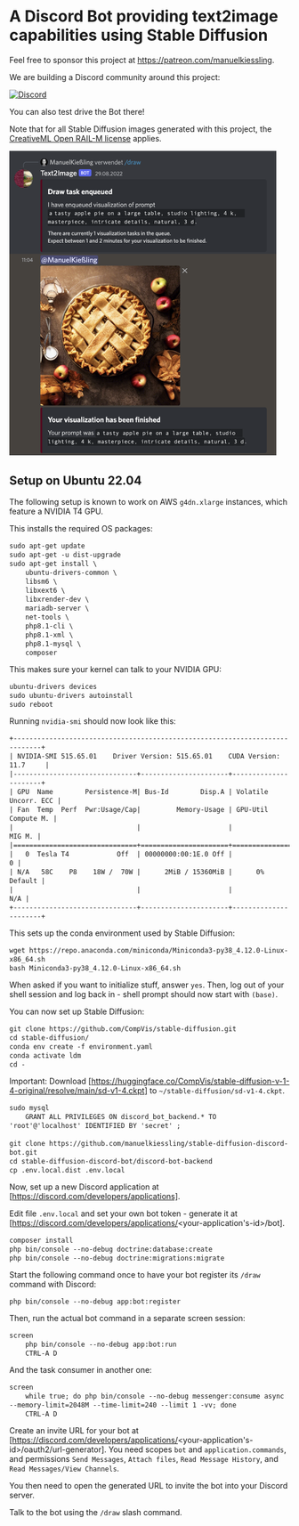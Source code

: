 # A Discord Bot providing text2image capabilities using Stable Diffusion

Feel free to sponsor this project at https://patreon.com/manuelkiessling.

We are building a Discord community around this project:

[![Discord](https://badgen.net/badge/icon/discord?icon=discord&label)](https://discord.gg/nsfeutx35z)

You can also test drive the Bot there!

Note that for all Stable Diffusion images generated with this project, the [CreativeML Open RAIL-M license](https://github.com/CompVis/stable-diffusion/blob/main/LICENSE) applies.

<img alt="A Discord session with a message exchange between a user and the Stable Diffusion Discord Bot" src="https://github.com/manuelkiessling/stable-diffusion-discord-bot/raw/main/github-assets/screenshot.png?raw=true" width="480">

## Setup on Ubuntu 22.04

The following setup is known to work on AWS `g4dn.xlarge` instances, which feature a NVIDIA T4 GPU.

This installs the required OS packages:

    sudo apt-get update
    sudo apt-get -u dist-upgrade
    sudo apt-get install \
        ubuntu-drivers-common \
        libsm6 \
        libxext6 \
        libxrender-dev \
        mariadb-server \
        net-tools \
        php8.1-cli \
        php8.1-xml \
        php8.1-mysql \
        composer

This makes sure your kernel can talk to your NVIDIA GPU:

    ubuntu-drivers devices
    sudo ubuntu-drivers autoinstall
    sudo reboot

Running `nvidia-smi` should now look like this:

    +-----------------------------------------------------------------------------+
    | NVIDIA-SMI 515.65.01    Driver Version: 515.65.01    CUDA Version: 11.7     |
    |-------------------------------+----------------------+----------------------+
    | GPU  Name        Persistence-M| Bus-Id        Disp.A | Volatile Uncorr. ECC |
    | Fan  Temp  Perf  Pwr:Usage/Cap|         Memory-Usage | GPU-Util  Compute M. |
    |                               |                      |               MIG M. |
    |===============================+======================+======================|
    |   0  Tesla T4            Off  | 00000000:00:1E.0 Off |                    0 |
    | N/A   58C    P8    18W /  70W |      2MiB / 15360MiB |      0%      Default |
    |                               |                      |                  N/A |
    +-------------------------------+----------------------+----------------------+

This sets up the conda environment used by Stable Diffusion:

    wget https://repo.anaconda.com/miniconda/Miniconda3-py38_4.12.0-Linux-x86_64.sh
    bash Miniconda3-py38_4.12.0-Linux-x86_64.sh

When asked if you want to initialize stuff, answer `yes`.
Then, log out of your shell session and log back in - shell prompt should now start with `(base)`.

You can now set up Stable Diffusion:

    git clone https://github.com/CompVis/stable-diffusion.git
    cd stable-diffusion/
    conda env create -f environment.yaml
    conda activate ldm
    cd -

Important: Download [https://huggingface.co/CompVis/stable-diffusion-v-1-4-original/resolve/main/sd-v1-4.ckpt] to `~/stable-diffusion/sd-v1-4.ckpt`.

    sudo mysql
        GRANT ALL PRIVILEGES ON discord_bot_backend.* TO 'root'@'localhost' IDENTIFIED BY 'secret' ;

    git clone https://github.com/manuelkiessling/stable-diffusion-discord-bot.git
    cd stable-diffusion-discord-bot/discord-bot-backend
    cp .env.local.dist .env.local

Now, set up a new Discord application at [https://discord.com/developers/applications].

Edit file `.env.local` and set your own bot token - generate it at [https://discord.com/developers/applications/<your-application's-id>/bot].

    composer install
    php bin/console --no-debug doctrine:database:create
    php bin/console --no-debug doctrine:migrations:migrate

Start the following command once to have your bot register its `/draw` command with Discord:

    php bin/console --no-debug app:bot:register

Then, run the actual bot command in a separate screen session:

    screen
        php bin/console --no-debug app:bot:run
        CTRL-A D

And the task consumer in another one:

    screen
        while true; do php bin/console --no-debug messenger:consume async --memory-limit=2048M --time-limit=240 --limit 1 -vv; done
        CTRL-A D

Create an invite URL for your bot at [https://discord.com/developers/applications/<your-application's-id>/oauth2/url-generator]. You need scopes `bot` and `application.commands`, and permissions `Send Messages`, `Attach files`, `Read Message History`, and `Read Messages/View Channels`.

You then need to open the generated URL to invite the bot into your Discord server.

Talk to the bot using the `/draw` slash command.
